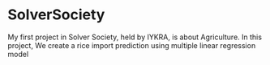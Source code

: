 # SolverSociety

My first project in Solver Society, held by IYKRA, is about Agriculture. 
In this project, We create a rice import prediction using multiple linear regression model
